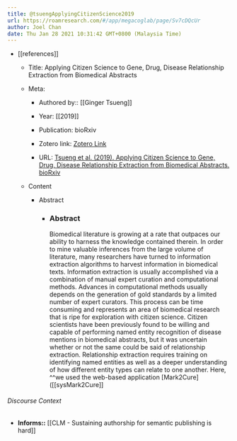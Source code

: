 ```yaml
---
title: @tsuengApplyingCitizenScience2019
url: https://roamresearch.com/#/app/megacoglab/page/Sv7cDQcUr
author: Joel Chan
date: Thu Jan 28 2021 10:31:42 GMT+0800 (Malaysia Time)
---
```


- [[references]]

    - Title: Applying Citizen Science to Gene, Drug, Disease Relationship Extraction from Biomedical Abstracts

    - Meta:

        - Authored by:: [[Ginger Tsueng]]

        - Year: [[2019]]

        - Publication: bioRxiv

        - Zotero link: [Zotero Link](zotero://select/items/7_8YEK3Q7N)

        - URL: [Tsueng et al. (2019). Applying Citizen Science to Gene, Drug, Disease Relationship Extraction from Biomedical Abstracts. bioRxiv](https://www.biorxiv.org/content/10.1101/564187v1)

    - Content

        - Abstract

            - <h3>Abstract</h3> <p>Biomedical literature is growing at a rate that outpaces our ability to harness the knowledge contained therein. In order to mine valuable inferences from the large volume of literature, many researchers have turned to information extraction algorithms to harvest information in biomedical texts. Information extraction is usually accomplished via a combination of manual expert curation and computational methods. Advances in computational methods usually depends on the generation of gold standards by a limited number of expert curators. This process can be time consuming and represents an area of biomedical research that is ripe for exploration with citizen science. Citizen scientists have been previously found to be willing and capable of performing named entity recognition of disease mentions in biomedical abstracts, but it was uncertain whether or not the same could be said of relationship extraction. Relationship extraction requires training on identifying named entities as well as a deeper understanding of how different entity types can relate to one another. Here, ^^we used the web-based application [Mark2Cure]([[sysMark2Cure]]

###### Discourse Context

- **Informs::** [[CLM - Sustaining authorship for semantic publishing is hard]]
